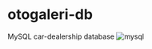 # otogaleri-db
MySQL car-dealership database
![mysql](https://github.com/yunusemregul0/otogaleri-db/assets/116454667/53a99887-00e9-4263-803c-5b1bfb0135ef)
